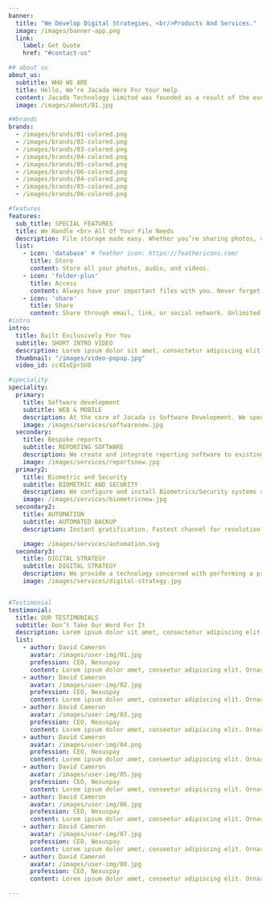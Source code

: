 ```yaml
---
banner:
  title: "We Develop Digital Strategies, <br/>Products And Services."
  image: /images/banner-app.png
  link:
    label: Get Quote
    href: "#contact-us"

## about us
about_us:
  subtitle: WHO WE ARE
  title: Hello, We’re Jacada Here For Your Help
  content: Jacada Technology Limited was founded as a result of the ever-increasing need of real-time, accessible, efficiency, fast and accurate technology solutions that are tailor made to complement the business processes at work place. With this we have embarked on a journey to become a both SaaS and on premises solution provider, to achieve this we have strategically partnered with like-minded organization to provide the best solutions in the region and beyond.
  image: /images/about/01.jpg

##brands
brands:
  - /images/brands/01-colored.png
  - /images/brands/02-colored.png
  - /images/brands/03-colored.png
  - /images/brands/04-colored.png
  - /images/brands/05-colored.png
  - /images/brands/06-colored.png
  - /images/brands/04-colored.png
  - /images/brands/05-colored.png
  - /images/brands/06-colored.png

#features
features:
  sub_title: SPECIAL FEATURES
  title: We Handle <br> All Of Your File Needs
  description: File storage made easy. Whether you’re sharing photos, videos, audio, or docs, we can simplify your workflow.
  list:
    - icon: 'database' # feather icon: https://feathericons.com/
      title: Store
      content: Store all your photos, audio, and videos.
    - icon: 'folder-plus'
      title: Access
      content: Always have your important files with you. Never forget your work at home.
    - icon: 'share'
      title: Share
      content: Share through email, link, or social network. Unlimited downloads. No wait times.
#intro
intro:
  title: Built Exclusively For You
  subtitle: SHORT INTRO VIDEO
  description: Lorem ipsum dolor sit amet, consectetur adipiscing elit. Morbi egestas </br> Werat viverra id et aliquet. vulputate egestas sollicitudin.
  thumbnail: "/images/video-popup.jpg"
  video_id: cc4IxEprSU8

#speciality
speciality:
  primary:
    title: Software development
    subtitle: WEB & MOBILE
    description: At the core of Jacada is Software Development. We specialise in creating and customizing software solutions for small to large enterprices.
    image: /images/services/softwarenew.jpg
  secondary:
    title: Bespoke reports
    subtitle: REPORTING SOFTWARE
    description: We create and integrate reporting software to existing systems and data warehouses. Such reports include Accounting, Financial, Sales, etc.
    image: /images/services/reportsnew.jpg
  primary2:
    title: Biometric and Security
    subtitle: BIOMETRIC AND SECURITY
    description: We configure and install Biometrics/Security systems such as Attendance systems, security systems and CCTV cameras Each person's unique biometric identity can be used to replace or at least augment password systems for computers, phones, and restricted access rooms and buildings.In other words, biometric security means your body becomes the “key” to unlock your access.
    image: /images/services/biometricnew.jpg
  secondary2:
    title: AUTOMATION
    subtitle: AUTOMATED BACKUP
    description: Instant gratification. Fastest channel for resolution of queries. Simple conversations allowing them to chat with businesses like they do with friends and family. Reach out to business instantly without the hassles of writing mails or dialing IVRs Making customer interactions simpler and quicker. Saving thousands of work hours through automation of routine services. Increasing customer satisfaction and positive social feedback.

    image: /images/services/automation.svg
  secondary3:
    title: DIGITAL STRATEGY
    subtitle: DIGITAL STRATEGY
    description: We provide a technology concerned with performing a process by means of programmed commands combined with automatic feedback control to ensure proper execution of the instructions.
    image: /images/services/digital-strategy.jpg


#Testimonial
testimonial:
  title: OUR TESTIMONIALS
  subtitle: Don’t Take Our Word For It
  description: Lorem ipsum dolor sit amet, consectetur adipiscing elit. Morbi egestas </br> Werat viverra id et aliquet. vulputate egestas sollicitudin.
  list:
    - author: David Cameron
      avatar: /images/user-img/01.jpg
      profession: CEO, Nexuspay
      content: Lorem ipsum dolor amet, conseetur adipiscing elit. Ornare quam porta arcu congue felis volutpat. Vitae lectudbfs pellentesque vitae dolor
    - author: David Cameron
      avatar: /images/user-img/02.jpg
      profession: CEO, Nexuspay
      content: Lorem ipsum dolor amet, conseetur adipiscing elit. Ornare quam porta arcu congue felis volutpat. Vitae lectudbfs pellentesque vitae dolor
    - author: David Cameron
      avatar: /images/user-img/03.jpg
      profession: CEO, Nexuspay
      content: Lorem ipsum dolor amet, conseetur adipiscing elit. Ornare quam porta arcu congue felis volutpat. Vitae lectudbfs pellentesque vitae dolor
    - author: David Cameron
      avatar: /images/user-img/04.png
      profession: CEO, Nexuspay
      content: Lorem ipsum dolor amet, conseetur adipiscing elit. Ornare quam porta arcu congue felis volutpat. Vitae lectudbfs pellentesque vitae dolor
    - author: David Cameron
      avatar: /images/user-img/05.jpg
      profession: CEO, Nexuspay
      content: Lorem ipsum dolor amet, conseetur adipiscing elit. Ornare quam porta arcu congue felis volutpat. Vitae lectudbfs pellentesque vitae dolor
    - author: David Cameron
      avatar: /images/user-img/06.jpg
      profession: CEO, Nexuspay
      content: Lorem ipsum dolor amet, conseetur adipiscing elit. Ornare quam porta arcu congue felis volutpat. Vitae lectudbfs pellentesque vitae dolor
    - author: David Cameron
      avatar: /images/user-img/07.jpg
      profession: CEO, Nexuspay
      content: Lorem ipsum dolor amet, conseetur adipiscing elit. Ornare quam porta arcu congue felis volutpat. Vitae lectudbfs pellentesque vitae dolor
    - author: David Cameron
      avatar: /images/user-img/08.jpg
      profession: CEO, Nexuspay
      content: Lorem ipsum dolor amet, conseetur adipiscing elit. Ornare quam porta arcu congue felis volutpat. Vitae lectudbfs pellentesque vitae dolor

---
```

